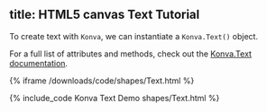 title: HTML5 canvas Text Tutorial
---

To create text with `Konva`, we can instantiate a `Konva.Text()` object.

For a full list of attributes and methods, check out the [Konva.Text documentation](https://konvajs.github.io/api/Konva.Text.html).

{% iframe /downloads/code/shapes/Text.html %}

{% include_code Konva Text Demo shapes/Text.html %}
